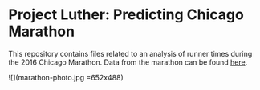 # Project Luther: Predicting Chicago Marathon

This repository contains files related to an analysis of runner times during the 2016 Chicago Marathon. Data from the marathon can be found [here](http://chicago-history.r.mikatiming.de/2015/).

![](marathon-photo.jpg =652x488)